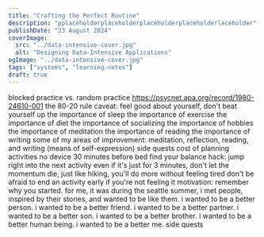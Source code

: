 ```yaml
---
title: "Crafting the Perfect Routine"
description: "pplaceholderplaceholderplaceholderplaceholderlaceholder"
publishDate: "23 August 2024"
coverImage:
  src: "../data-intensive-cover.jpg"
  alt: "Designing Data-Intensive Applications"
ogImage: "../data-intensive-cover.jpg"
tags: ["systems", "learning-notes"]
draft: true
---
```


blocked practice vs. random practice https://psycnet.apa.org/record/1980-24610-001
the 80-20 rule
caveat: feel good about yourself, don't beat yourself up
the importance of sleep
the importance of exercise
the importance of diet
the importance of socializing
the importance of hobbies
the importance of meditation
the importance of reading
the importance of writing
some of my areas of improvement: meditation, reflection, reading, and writing (means of self-expression)
side quests
cost of planning activities
no device 30 minutes before bed
find your balance
hack: jump right into the next activity even if it's just for 3 minutes, don't let the momentum die, just like hiking, you'll do more without feeling tired
don't be afraid to end an activity early if you're not feeling it
motivation: remember why you started. for me, it was during the seattle summer, i met people, inspired by their stories, and wanted to be like them. i wanted to be a better person. i wanted to be a better friend. i wanted to be a better partner. i wanted to be a better son. i wanted to be a better brother. i wanted to be a better human being. i wanted to be a better me.
side quests
